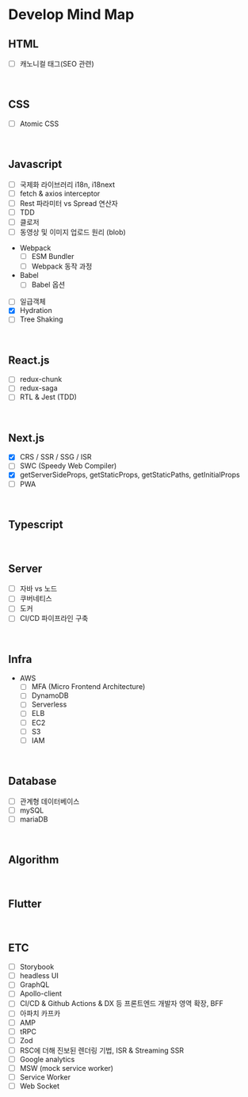# **Develop Mind Map**

## **HTML**

- [ ] 캐노니컬 태그(SEO 관련)

<br>

## **CSS**

- [ ] Atomic CSS

<br>

## **Javascript**

- [ ] 국제화 라이브러리 i18n, i18next
- [ ] fetch & axios interceptor
- [ ] Rest 파라미터 vs Spread 연산자
- [ ] TDD
- [ ] 클로저
- [ ] 동영상 및 이미지 업로드 원리 (blob)
- Webpack
  - [ ] ESM Bundler
  - [ ] Webpack 동작 과정
- Babel
  - [ ] Babel 옵션
- [ ] 일급객체
- [x] Hydration
- [ ] Tree Shaking

<br>

## **React.js**

- [ ] redux-chunk
- [ ] redux-saga
- [ ] RTL & Jest (TDD)

<br>

## **Next.js**

- [x] CRS / SSR / SSG / ISR
- [ ] SWC (Speedy Web Compiler)
- [x] getServerSideProps, getStaticProps, getStaticPaths, getInitialProps
- [ ] PWA

<br>

## **Typescript**

<br>

## **Server**

- [ ] 자바 vs 노드
- [ ] 쿠버네티스
- [ ] 도커
- [ ] CI/CD 파이프라인 구축

<br>

## **Infra**

- AWS
  - [ ] MFA (Micro Frontend Architecture)
  - [ ] DynamoDB
  - [ ] Serverless
  - [ ] ELB
  - [ ] EC2
  - [ ] S3
  - [ ] IAM

<br>

## **Database**

- [ ] 관계형 데이터베이스
- [ ] mySQL
- [ ] mariaDB

<br>

## **Algorithm**

<br>

## **Flutter**

<br>

## **ETC**

- [ ] Storybook
- [ ] headless UI
- [ ] GraphQL
- [ ] Apollo-client
- [ ] CI/CD & Github Actions & DX 등 프론트엔드 개발자 영역 확장, BFF
- [ ] 아파치 카프카
- [ ] AMP
- [ ] tRPC
- [ ] Zod
- [ ] RSC에 더해 진보된 렌더링 기법, ISR & Streaming SSR
- [ ] Google analytics
- [ ] MSW (mock service worker)
- [ ] Service Worker
- [ ] Web Socket

<br>
